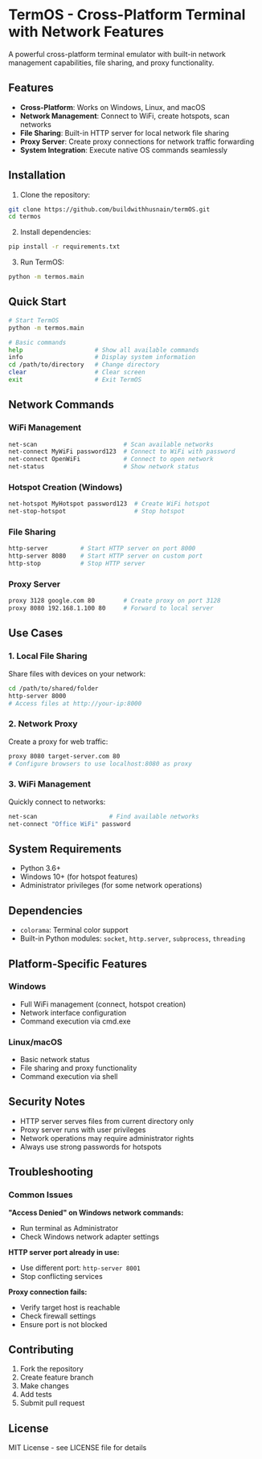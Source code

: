 # TermOS - Cross-Platform Terminal with Network Features

A powerful cross-platform terminal emulator with built-in network management capabilities, file sharing, and proxy functionality.

## Features

- **Cross-Platform**: Works on Windows, Linux, and macOS
- **Network Management**: Connect to WiFi, create hotspots, scan networks
- **File Sharing**: Built-in HTTP server for local network file sharing
- **Proxy Server**: Create proxy connections for network traffic forwarding
- **System Integration**: Execute native OS commands seamlessly

## Installation

1. Clone the repository:
```bash
git clone https://github.com/buildwithhusnain/termOS.git
cd termos
```

2. Install dependencies:
```bash
pip install -r requirements.txt
```

3. Run TermOS:
```bash
python -m termos.main
```

## Quick Start

```bash
# Start TermOS
python -m termos.main

# Basic commands
help                    # Show all available commands
info                    # Display system information
cd /path/to/directory   # Change directory
clear                   # Clear screen
exit                    # Exit TermOS
```

## Network Commands

### WiFi Management
```bash
net-scan                        # Scan available networks
net-connect MyWiFi password123  # Connect to WiFi with password
net-connect OpenWiFi            # Connect to open network
net-status                      # Show network status
```

### Hotspot Creation (Windows)
```bash
net-hotspot MyHotspot password123  # Create WiFi hotspot
net-stop-hotspot                   # Stop hotspot
```

### File Sharing
```bash
http-server         # Start HTTP server on port 8000
http-server 8080    # Start HTTP server on custom port
http-stop           # Stop HTTP server
```

### Proxy Server
```bash
proxy 3128 google.com 80        # Create proxy on port 3128
proxy 8080 192.168.1.100 80     # Forward to local server
```

## Use Cases

### 1. Local File Sharing
Share files with devices on your network:
```bash
cd /path/to/shared/folder
http-server 8000
# Access files at http://your-ip:8000
```

### 2. Network Proxy
Create a proxy for web traffic:
```bash
proxy 8080 target-server.com 80
# Configure browsers to use localhost:8080 as proxy
```

### 3. WiFi Management
Quickly connect to networks:
```bash
net-scan                    # Find available networks
net-connect "Office WiFi" password
```

## System Requirements

- Python 3.6+
- Windows 10+ (for hotspot features)
- Administrator privileges (for some network operations)

## Dependencies

- `colorama`: Terminal color support
- Built-in Python modules: `socket`, `http.server`, `subprocess`, `threading`

## Platform-Specific Features

### Windows
- Full WiFi management (connect, hotspot creation)
- Network interface configuration
- Command execution via cmd.exe

### Linux/macOS
- Basic network status
- File sharing and proxy functionality
- Command execution via shell

## Security Notes

- HTTP server serves files from current directory only
- Proxy server runs with user privileges
- Network operations may require administrator rights
- Always use strong passwords for hotspots

## Troubleshooting

### Common Issues

**"Access Denied" on Windows network commands:**
- Run terminal as Administrator
- Check Windows network adapter settings

**HTTP server port already in use:**
- Use different port: `http-server 8001`
- Stop conflicting services

**Proxy connection fails:**
- Verify target host is reachable
- Check firewall settings
- Ensure port is not blocked

## Contributing

1. Fork the repository
2. Create feature branch
3. Make changes
4. Add tests
5. Submit pull request

## License

MIT License - see LICENSE file for details
